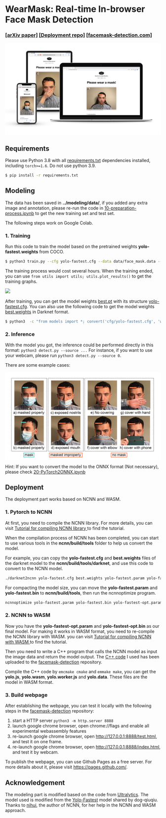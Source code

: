 # WearMask: Real-time In-browser Face Mask Detection

###  [[arXiv paper]](https://arxiv.org/abs/2101.00784)  [[Deployment repo]](https://github.com/waittim/facemask-detection)  [[facemask-detection.com]](https://facemask-detection.com)

![products.jpg](https://github.com/waittim/waittim.github.io/raw/master/img/products.jpg)



## Requirements

Please use Python 3.8 with all [requirements.txt](https://github.com/ultralytics/yolov3/blob/master/requirements.txt) dependencies installed, including `torch>=1.6`. Do not use python 3.9.

```bash
$ pip install -r requirements.txt
```


## Modeling

The data has been saved in **../modeling/data/**, if you added any extra image and annotation, please re-run the code in [10-preparation-process.ipynb](https://github.com/waittim/mask-detector/blob/master/modeling/10-preparation-process.ipynb) to get the new training set and test set.

The following steps work on Google Colab.

### 1. Training

Run this code to train the model based on the pretrained weights **yolo-fastest.weights** from COCO.
```bash
$ python3 train.py --cfg yolo-fastest.cfg --data data/face_mask.data --weights weights/yolo-fastest.weights --epochs 120
```
The training process would cost several hours. When the training ended, you can use `from utils import utils; utils.plot_results()` to get the training graphs.

<img src="https://github.com/waittim/mask-detector/blob/master/modeling/results.png" width="900">

After training, you can get the model weights [best.pt](https://github.com/waittim/mask-detector/blob/master/modeling/weights/best.pt) with its structure [yolo-fastest.cfg](https://github.com/waittim/mask-detector/blob/master/modeling/cfg/yolo-fastest.cfg). You can also use the following code to get the model weights [best.weights](https://github.com/waittim/mask-detector/blob/master/modeling/weights/best.weights) in Darknet format.

```bash
$ python3  -c "from models import *; convert('cfg/yolo-fastest.cfg', 'weights/best.pt')"
```
### 2. Inference 
With the model you got, the inference could be performed directly in this format: `python3 detect.py --source ...` For instance, if you want to use your webcam, please run `python3 detect.py --source 0`.

There are some example cases:

 <img src="https://github.com/waittim/waittim.github.io/raw/master/img/mask-examples.jpg" width = "600"  alt="examples" align=center />

Hint: If you want to convert the model to the ONNX format (Not necessary), please check [20-PyTorch2ONNX.ipynb](https://github.com/waittim/mask-detector/blob/master/modeling/20-PyTorch2ONNX.ipynb)

## Deployment

The deployment part works based on NCNN and WASM.

### 1. Pytorch to NCNN
At first, you need to compile the NCNN library. For more details, you can visit [Tutorial for compiling NCNN library
](https://waittim.github.io/2020/11/10/build-ncnn/) to find the tutorial.

When the compilation process of NCNN has been completed, you can start to use various tools in the **ncnn/build/tools** folder to help us convert the model. 

For example, you can copy the **yolo-fastest.cfg** and **best.weights** files of the darknet model to the **ncnn/build/tools/darknet**, and use this code to convert to the NCNN model.

```bash
./darknet2ncnn yolo-fastest.cfg best.weights yolo-fastest.param yolo-fastest.bin 1
```

For compacting the model size, you can move the **yolo-fastest.param** and **yolo-fastest.bin** to **ncnn/build/tools**, then run the ncnnoptimize program.

```bash
ncnnoptimize yolo-fastest.param yolo-fastest.bin yolo-fastest-opt.param yolo-fastest-opt.bin 65536 
```
### 2. NCNN to WASM

Now you have the **yolo-fastest-opt.param** and **yolo-fastest-opt.bin** as our final model. For making it works in WASM format, you need to re-compile the NCNN library with WASM. you can visit [Tutorial for compiling NCNN with WASM
](https://waittim.github.io/2020/11/15/build-ncnn-wasm/) to find the tutorial. 

Then you need to write a C++ program that calls the NCNN model as input the image data and return the model output. The [C++ code](https://github.com/waittim/facemask-detection/blob/master/yolo.cpp) I used has been uploaded to the [facemask-detection](https://github.com/waittim/facemask-detection) repository. 

Compile the C++ code by `emcmake cmake` and `emmake make`, you can get the **yolo.js**, **yolo.wasm**, **yolo.worker.js** and **yolo.data**. These files are the model in WASM format.

### 3. Build webpage 
After establishing the webpage, you can test it locally with the following steps in the [facemask-detection](https://github.com/waittim/facemask-detection) repository:

1. start a HTTP server `python3 -m http.server 8888`
2. launch google chrome browser, open chrome://flags and enable all experimental webassembly features
3. re-launch google chrome browser, open http://127.0.0.1:8888/test.html, and test it on one frame.
4. re-launch google chrome browser, open http://127.0.0.1:8888/index.html, and test it by webcam.

To publish the webpage, you can use Github Pages as a free server. For more details about it, please visit https://pages.github.com/.


## Acknowledgement

The modeling part is modified based on the code from [Ultralytics](https://github.com/ultralytics/yolov3). The model used is modified from the [Yolo-Fastest](https://github.com/dog-qiuqiu/Yolo-Fastest) model shared by dog-qiuqiu. Thanks to [nihui](https://github.com/nihui), the author of NCNN, for her help in the NCNN and WASM approach.




